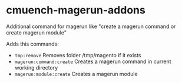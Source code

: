 cmuench-magerun-addons
======================

Additional command for magerun like "create a magerun command or create magerun module"

Adds this commands:

* `tmp:remove`  Removes folder /tmp/magento if it exists
* `magerun:command:create`  Creates a magerun command in current working directory
* `magerun:module:create`   Creates a magerun module
